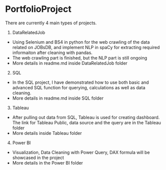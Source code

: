 # PortfolioProject
There are currently 4 main types of projects.

1. DataRelatedJob
- Using Selenium and BS4 in python for the web crawling of the data related on JOBsDB, and implement NLP in spaCy for extracting required informaiton after cleaning with pandas.
- The web crawling part is finished, but the NLP part is still ongoing
- More details in readme.md inside DataRelatedJob folder

2. SQL 
- In the SQL project, I have demonstrated how to use both basic and advanced SQL function for querying, calculations as well as data cleaning.
- More details in readme.md inside SQL folder

3. Tableau
- After pulling out data from SQL, Tableau is used for creating dashboard. The link for Tableau Public, data source and the query are in the Tableau folder 
- More details inside Tableau folder

4. Power BI
- Visualization, Data Cleaning with Power Query, DAX formula will be showcased in the project 
- More details in the Power BI folder
